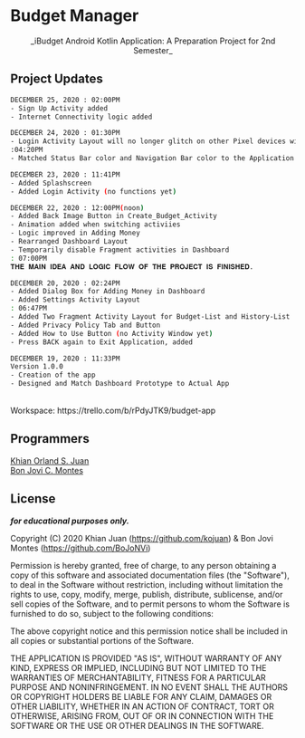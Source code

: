 # Budget Manager
<center>
    <p align="center">
        _iBudget Android Kotlin Application: A Preparation Project for 2nd Semester_
    </p>
</center>

## Project Updates
```bash
DECEMBER 25, 2020 : 02:00PM
- Sign Up Activity added
- Internet Connectivity logic added
```
```bash
DECEMBER 24, 2020 : 01:30PM
- Login Activity Layout will no longer glitch on other Pixel devices with small resolution
:04:20PM
- Matched Status Bar color and Navigation Bar color to the Application theme
```
```bash
DECEMBER 23, 2020 : 11:41PM
- Added Splashscreen
- Added Login Activity (no functions yet)
```
```bash
DECEMBER 22, 2020 : 12:00PM(noon)
- Added Back Image Button in Create_Budget_Activity
- Animation added when switching activiies
- Logic improved in Adding Money
- Rearranged Dashboard Layout
- Temporarily disable Fragment activities in Dashboard
: 07:00PM
𝐓𝐇𝐄 𝐌𝐀𝐈𝐍 𝐈𝐃𝐄𝐀 𝐀𝐍𝐃 𝐋𝐎𝐆𝐈𝐂 𝐅𝐋𝐎𝐖 𝐎𝐅 𝐓𝐇𝐄 𝐏𝐑𝐎𝐉𝐄𝐂𝐓 𝐈𝐒 𝐅𝐈𝐍𝐈𝐒𝐇𝐄𝐃.
```
```bash
DECEMBER 20, 2020 : 02:24PM
- Added Dialog Box for Adding Money in Dashboard
- Added Settings Activity Layout
: 06:47PM
- Added Two Fragment Activity Layout for Budget-List and History-List
- Added Privacy Policy Tab and Button
- Added How to Use Button (no Activity Window yet)
- Press BACK again to Exit Application, added
```
```bash
DECEMBER 19, 2020 : 11:33PM
Version 1.0.0
- Creation of the app
- Designed and Match Dashboard Prototype to Actual App

```
<br>
Workspace: https://trello.com/b/rPdyJTK9/budget-app
<br>


## Programmers

[Khian Orland S. Juan](https://facebook.com/KhianJuan2000) <br>
[Bon Jovi C. Montes](https://www.facebook.com/boodlen.joodlevoodle)

## License
**_for educational purposes only._**

Copyright (C) 2020 Khian Juan (https://github.com/kojuan) & Bon Jovi Montes (https://github.com/BoJoNVi)

Permission is hereby granted, free of charge, to any person obtaining a copy of this software and associated documentation files (the "Software"), to deal in the Software without restriction, including without limitation the rights to use, copy, modify, merge, publish, distribute, sublicense, and/or sell copies of the Software, and to permit persons to whom the Software is furnished to do so, subject to the following conditions:

The above copyright notice and this permission notice shall be included in all copies or substantial portions of the Software.

THE APPLICATION IS PROVIDED "AS IS", WITHOUT WARRANTY OF ANY KIND, EXPRESS OR IMPLIED, INCLUDING BUT NOT LIMITED TO THE WARRANTIES OF MERCHANTABILITY, FITNESS FOR A PARTICULAR PURPOSE AND NONINFRINGEMENT. IN NO EVENT SHALL THE AUTHORS OR COPYRIGHT HOLDERS BE LIABLE FOR ANY CLAIM, DAMAGES OR OTHER LIABILITY, WHETHER IN AN ACTION OF CONTRACT, TORT OR OTHERWISE, ARISING FROM, OUT OF OR IN CONNECTION WITH THE SOFTWARE OR THE USE OR OTHER DEALINGS IN THE SOFTWARE.

